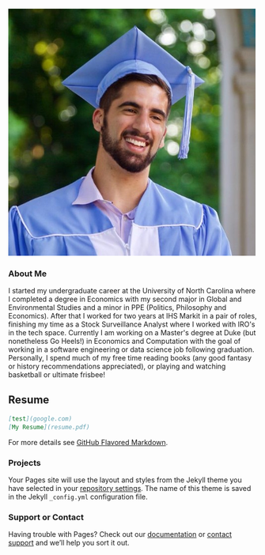 ![Chad Picture](headshot.jpg)

### About Me

I started my undergraduate career at the University of North Carolina where I completed a degree in Economics with my second major in Global and Environmental Studies and a minor in PPE (Politics, Philosophy and Economics). After that I worked for two years at IHS Markit in a pair of roles, finishing my time as a Stock Surveillance Analyst where I worked with IRO's in the tech space. Currently I am working on a Master's degree at Duke (but nonetheless Go Heels!) in Economics and Computation with the goal of working in a software engineering or data science job following graduation. Personally, I spend much of my free time reading books (any good fantasy or history recommendations appreciated), or playing and watching basketball or ultimate frisbee!

## Resume
```markdown
[test](google.com)
[My Resume](resume.pdf)
```

For more details see [GitHub Flavored Markdown](https://guides.github.com/features/mastering-markdown/).

### Projects

Your Pages site will use the layout and styles from the Jekyll theme you have selected in your [repository settings](https://github.com/chadk94/chadk94/settings). The name of this theme is saved in the Jekyll `_config.yml` configuration file.

### Support or Contact

Having trouble with Pages? Check out our [documentation](https://docs.github.com/categories/github-pages-basics/) or [contact support](https://support.github.com/contact) and we’ll help you sort it out.
